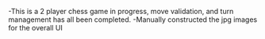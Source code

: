 -This is a 2 player chess game in progress, move validation, and turn management has all been completed.
-Manually constructed the jpg images for the overall UI
